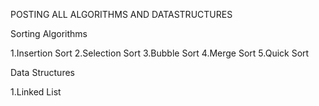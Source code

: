 POSTING ALL ALGORITHMS AND DATASTRUCTURES 

Sorting Algorithms

1.Insertion Sort 
2.Selection Sort
3.Bubble Sort
4.Merge Sort
5.Quick Sort





Data Structures 

1.Linked List
